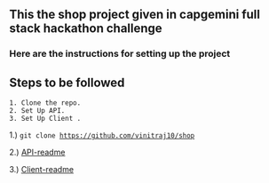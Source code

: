 ## This the shop project given in capgemini full stack hackathon challenge

### Here are the instructions for setting up the project

## Steps to be followed

```
1. Clone the repo.
2. Set Up API.
3. Set Up Client .
```

1.) <code>git clone https://github.com/vinitraj10/shop </code>


2.)
[API-readme](https://github.com/vinitraj10/shop/blob/master/api/README.md)

3.)
[Client-readme](https://github.com/vinitraj10/shop/blob/master/client/README.md)
